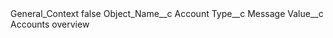 <?xml version="1.0" encoding="UTF-8"?>
<CustomMetadata xmlns="http://soap.sforce.com/2006/04/metadata" xmlns:xsi="http://www.w3.org/2001/XMLSchema-instance" xmlns:xsd="http://www.w3.org/2001/XMLSchema">
    <label>General_Context</label>
    <protected>false</protected>
    <values>
        <field>Object_Name__c</field>
        <value xsi:type="xsd:string">Account</value>
    </values>
    <values>
        <field>Type__c</field>
        <value xsi:type="xsd:string">Message</value>
    </values>
    <values>
        <field>Value__c</field>
        <value xsi:type="xsd:string">Accounts overview</value>
    </values>
</CustomMetadata>
